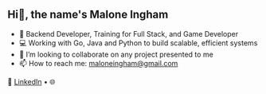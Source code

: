 ## Hi👋, the name's Malone Ingham

- 🧠 Backend Developer, Training for Full Stack, and Game Developer
- 💻 Working with Go, Java and Python to build scalable, efficient systems
- 👯 I’m looking to collaborate on any project presented to me
- 📫 How to reach me: maloneingham@gmail.com

🔗 [LinkedIn](https://www.linkedin.com/in/malone-ingham-440795355) • 🌐

